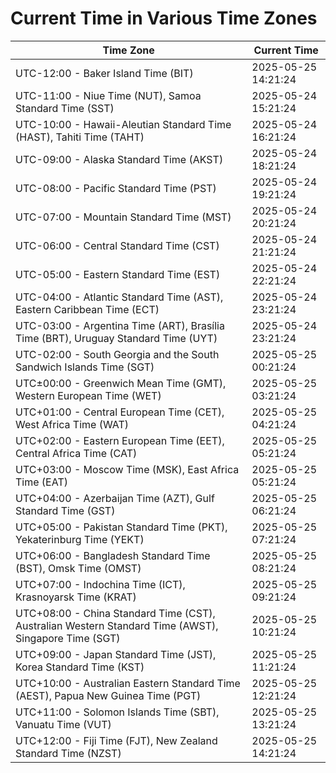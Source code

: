 # Current Time in Various Time Zones

| Time Zone | Current Time |
|-----------|--------------|
| UTC-12:00 - Baker Island Time (BIT) | 2025-05-25 14:21:24 |
| UTC-11:00 - Niue Time (NUT), Samoa Standard Time (SST) | 2025-05-24 15:21:24 |
| UTC-10:00 - Hawaii-Aleutian Standard Time (HAST), Tahiti Time (TAHT) | 2025-05-24 16:21:24 |
| UTC-09:00 - Alaska Standard Time (AKST) | 2025-05-24 18:21:24 |
| UTC-08:00 - Pacific Standard Time (PST) | 2025-05-24 19:21:24 |
| UTC-07:00 - Mountain Standard Time (MST) | 2025-05-24 20:21:24 |
| UTC-06:00 - Central Standard Time (CST) | 2025-05-24 21:21:24 |
| UTC-05:00 - Eastern Standard Time (EST) | 2025-05-24 22:21:24 |
| UTC-04:00 - Atlantic Standard Time (AST), Eastern Caribbean Time (ECT) | 2025-05-24 23:21:24 |
| UTC-03:00 - Argentina Time (ART), Brasília Time (BRT), Uruguay Standard Time (UYT) | 2025-05-24 23:21:24 |
| UTC-02:00 - South Georgia and the South Sandwich Islands Time (SGT) | 2025-05-25 00:21:24 |
| UTC±00:00 - Greenwich Mean Time (GMT), Western European Time (WET) | 2025-05-25 03:21:24 |
| UTC+01:00 - Central European Time (CET), West Africa Time (WAT) | 2025-05-25 04:21:24 |
| UTC+02:00 - Eastern European Time (EET), Central Africa Time (CAT) | 2025-05-25 05:21:24 |
| UTC+03:00 - Moscow Time (MSK), East Africa Time (EAT) | 2025-05-25 05:21:24 |
| UTC+04:00 - Azerbaijan Time (AZT), Gulf Standard Time (GST) | 2025-05-25 06:21:24 |
| UTC+05:00 - Pakistan Standard Time (PKT), Yekaterinburg Time (YEKT) | 2025-05-25 07:21:24 |
| UTC+06:00 - Bangladesh Standard Time (BST), Omsk Time (OMST) | 2025-05-25 08:21:24 |
| UTC+07:00 - Indochina Time (ICT), Krasnoyarsk Time (KRAT) | 2025-05-25 09:21:24 |
| UTC+08:00 - China Standard Time (CST), Australian Western Standard Time (AWST), Singapore Time (SGT) | 2025-05-25 10:21:24 |
| UTC+09:00 - Japan Standard Time (JST), Korea Standard Time (KST) | 2025-05-25 11:21:24 |
| UTC+10:00 - Australian Eastern Standard Time (AEST), Papua New Guinea Time (PGT) | 2025-05-25 12:21:24 |
| UTC+11:00 - Solomon Islands Time (SBT), Vanuatu Time (VUT) | 2025-05-25 13:21:24 |
| UTC+12:00 - Fiji Time (FJT), New Zealand Standard Time (NZST) | 2025-05-25 14:21:24 |
